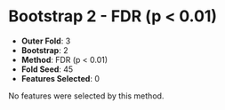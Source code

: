 # Bootstrap 2 - FDR (p < 0.01)

- **Outer Fold**: 3
- **Bootstrap**: 2
- **Method**: FDR (p < 0.01)
- **Fold Seed**: 45
- **Features Selected**: 0

No features were selected by this method.

